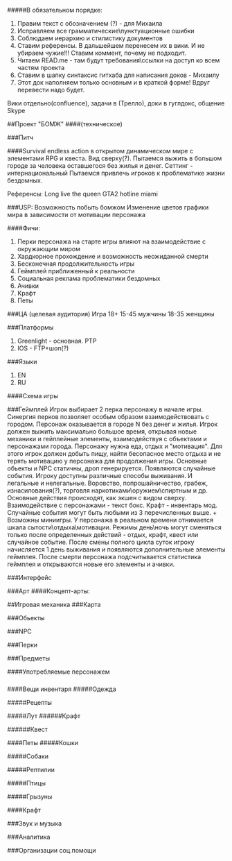 #####В обязательном порядке:
1. Правим текст с обозначением (?) - для Михаила
2. Исправляем все грамматические\пунктуационные ошибки
3. Соблюдаем иерархию и стилистику документов
4. Ставим референсы. В дальшейшем перенесем их в вики. И не убираем чужие!!! Ставим коммент, почему не подходит.
5. Читаем READ.me - там будут требования\ссылки на доступ ко всем частям проекта
6. Ставим в шапку синтаксис гитхаба для написания доков - Михаилу
7. Этот док наполняем только основным и в краткой форме! Вдруг перевести надо будет.

Вики отдельно(confluence), задачи в (Трелло), доки в гуглдокс, общение Skype


##Проект "БОМЖ" ####(техническое)

###Питч

####Survival endless action в открытом динамическом мире c элементами RPG и квеста. Вид сверху(?).
Пытаемся выжить в большом городе за человека оставшегося без жилья и денег.
Сеттинг - интернациональный
Пытаемся привлечь игроков к проблематике жизни бездомных.

Референсы:
Long live the queen 
GTA2
hotline miami

###USP:
Возможность побыть бомжом
Изменение цветов графики мира в зависимости от мотивации персонажа

####Фичи:
1. Перки персонажа на старте игры влияют на взаимодействие с окружающим миром
2. Хардкорное прохождение и возможность неожиданной смерти
3. Бесконечная продолжительность игры
4. Геймплей приближенный к реальности
5. Социальная реклама проблематики бездомных
6. Ачивки
7. Крафт
8. Петы


###ЦА (целевая аудитория)
Игра 18+
15-45 мужчины
18-35 женщины

###Платформы
1. Greenlight - основная. PTP
2. IOS - FTP+шоп(?)

###Языки
1. EN
2. RU

####Схема игры

###Геймплей
Игрок выбирает 2 перка персонажу в начале игры. Синергия перков позволяет особым образом взаимодействовать с городом.
Персонаж оказывается в городе N без денег и жилья. 
Игрок должен выжить максимально большое время, открывая новые механики и гейплейные элементы, взаимодействуя с объектами и персонажами города.
Персонажу нужна еда, отдых и "мотивация". Для этого игрок должен добыть пищу, найти бесопасное место отдыха и не терять мотивацию у персонажа для продолжения игры. Основные обьекты и NPC статичны, дроп генерируется. Появляются случайные события.
Игроку доступны различные способы выживания. И легальные и нелегальные. Воровство, попрошайничество, грабеж, изнасилования(?), торговля наркотиками\оружием\спиртным и др.
Основные действия происходят, как экшен с видом сверху. Взаимодействие с персонажами - текст бокс. Крафт - инвентарь мод.
Случайные события могут быть любыми из 3 перечисленных выше. + Возможны миниигры.
У персонажа в реальном времени отнимается шкала сытости\отдыха\мотивации. Режимы день\ночь могут сменяться только после определенных действий - отдых, крафт, квест или случайное событие. После смены полного цикла суток игроку начисляется 1 день выживания и появляются дополнительные элементы геймплея. После смерти персонажа подсчитывается статистика геймплея и открываются новые его элементы и ачивки.

###Интерфейс

###Арт
####Концепт-арты:

##Игровая механика
###Карта

###Обьекты

###NPC

###Перки

###Предметы

####Употребляемые персонажем
#####

#####

#####

####Вещи инвентаря
#####Одежда

#####Рецепты

#####Лут
######Крафт

######Квест

####Петы
#####Кошки

#####Собаки

#####Рептилии

#####Птицы

#####Грызуны

####Крафт

###Звук и музыка

###Аналитика

###Организации соц.помощи
